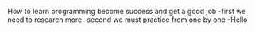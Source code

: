 How to learn programming become success and get a good job 
-first we need to research more
-second we must practice from one by one
-Hello
